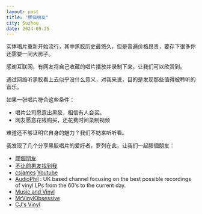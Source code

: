```yaml
---
layout: post
title: "膠個朋友"
city: Suzhou
date: 2024-09-25
---
```


实体唱片重新开始流行，其中黑胶历史最悠久，但是普遍价格昂贵，要存下很多你还需要一间大房子。

感谢互联网，有网友将自己收藏的唱片播放并录制下来，让我们可以欣赏到。

通过网络听黑胶看上去似乎没什么意义，对我来说，目的是发现那些值得被聆听的音乐。

如果一张唱片符合这些条件：

* 唱片公司愿意出黑胶，相信有人会买。
* 网友愿意花钱购买，还花费时间录制视频

难道还不够证明它自身的魅力？我们不妨来听听看。

我发现了几个分享黑胶唱片的爱好者，罗列在此，让我们一起膠個朋友：

* [膠個朋友](https://space.bilibili.com/1447736/)
* [不让前男友找到我](https://space.bilibili.com/39725491)
* [csjames](https://space.bilibili.com/279219712) [Youtube](https://www.youtube.com/@csjames1230/videos)
* [AudioPhil](https://www.youtube.com/@AudioPhil1/videos) : UK based channel focusing on the best possible recordings of vinyl LPs from the 60's to the current day.
* [Music and Vinyl](https://musicandvinyl.blogspot.com/?view=flipcard)
* [MrVinylObsessive](https://www.youtube.com/@MrVinylObsessive)
* [CJ's Vinyl](https://www.youtube.com/@cjsvinyl/videos)
